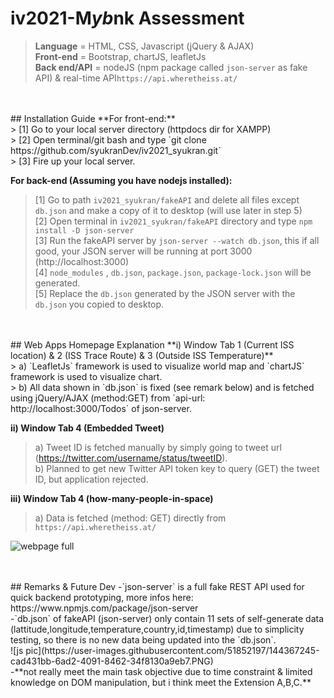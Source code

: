 # iv2021-M*yb*nk Assessment
> **Language** = HTML, CSS, Javascript (jQuery & AJAX) <br />
> **Front-end** = Bootstrap, chartJS, leafletJs <br /> 
> **Back end/API** = nodeJS (npm package called `json-server` as fake API) & real-time API`https://api.wheretheiss.at/` <br /> 

<br />
<br />
## Installation Guide
**For front-end:** <br /> 
> [1] Go to your local server directory (httpdocs dir for XAMPP) <br /> 
> [2] Open terminal/git bash and type `git clone https://github.com/syukranDev/iv2021_syukran.git` <br /> 
> [3] Fire up your local server. <br /> 

**For back-end (Assuming you have nodejs installed):** <br /> 
> [1] Go to path `iv2021_syukran/fakeAPI` and delete all files except `db.json` and make a copy of it to desktop (will use later in step 5) <br />
> [2] Open terminal in `iv2021_syukran/fakeAPI` directory and type `npm install -D json-server` <br />
> [3] Run the fakeAPI server by `json-server --watch db.json`, this if all good, your JSON server will be running at port 3000 (http://localhost:3000) <br /> 
> [4] `node_modules` , `db.json`, `package.json`, `package-lock.json` will be generated. <br />
> [5] Replace the `db.json` generated by the JSON server with the `db.json` you copied to desktop. <br />

<br />
<br />
## Web Apps Homepage Explanation
**i) Window Tab 1 (Current ISS location) & 2 (ISS Trace Route) & 3 (Outside ISS Temperature)** <br />
> a) `LeafletJs` framework is used to visualize world map and `chartJS` framework is used to visualize chart. <br />
> b) All data shown in `db.json` is fixed (see remark below) and is fetched using jQuery/AJAX (method:GET) from `api-url: http://localhost:3000/Todos` of json-server. <br />


**ii) Window Tab 4 (Embedded Tweet)** <br />
> a) Tweet ID is fetched manually by simply going to tweet url (https://twitter.com/username/status/tweetID). <br />
> b) Planned to get new Twitter API token key to query (GET) the tweet ID, but application rejected. <br />

**iii) Window Tab 4 (how-many-people-in-space)**  <br />
> a) Data is fetched (method: GET) directly from `https://api.wheretheiss.at/` <br />

![webpage full](https://user-images.githubusercontent.com/51852197/144365761-77372233-c657-4fe5-9b20-6651a8c09178.png)

<br />
<br />
## Remarks & Future Dev
-`json-server` is a full fake REST API used for quick backend prototyping,  more infos here: https://www.npmjs.com/package/json-server <br />
-`db.json` of fakeAPI (json-server) only contain 11 sets of self-generate data (lattitude,longitude,temperature,country,id,timestamp) due to simplicity testing, so there is no new data being updated into the `db.json`. <br />
![js pic](https://user-images.githubusercontent.com/51852197/144367245-cad431bb-6ad2-4091-8462-34f8130a9eb7.PNG) <br />
-**not really meet the main task objective due to time constraint & limited knowledge on DOM manipulation, but i think meet the Extension A,B,C.**



